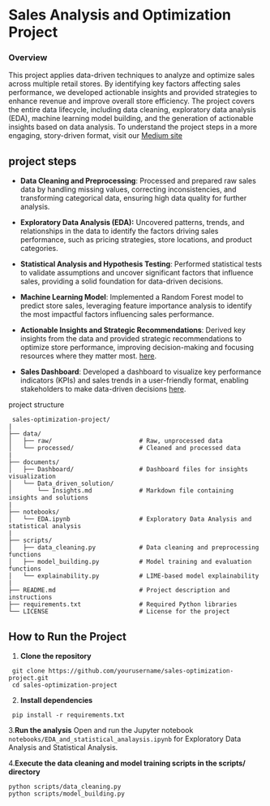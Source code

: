 
# **Sales Analysis and Optimization Project**

### **Overview**
This project applies data-driven techniques to analyze and optimize sales across multiple retail stores. By identifying key factors affecting sales performance, we developed actionable insights and provided strategies to enhance revenue and improve overall store efficiency. The project covers the entire data lifecycle, including data cleaning, exploratory data analysis (EDA), machine learning model building, and the generation of actionable insights based on data analysis.
To understand the project steps in a more engaging, story-driven format, visit our [Medium site](https://medium.com/tech-tales-business-trails/how-machine-learning-transformed-a-retail-chain-part-1-uncovering-insights-b3df8d236052)


## project steps

- **Data Cleaning and Preprocessing**: Processed and prepared raw sales data by handling missing values, correcting inconsistencies, and transforming categorical data, ensuring high data quality for further analysis.
  
- **Exploratory Data Analysis (EDA):** Uncovered patterns, trends, and relationships in the data to identify the factors driving sales performance, such as pricing strategies, store locations, and product categories.

- **Statistical Analysis and Hypothesis Testing**: Performed statistical tests to validate assumptions and uncover significant factors that influence sales, providing a solid foundation for data-driven decisions.
- **Machine Learning Model**: Implemented a Random Forest model to predict store sales, leveraging feature importance analysis to identify the most impactful factors influencing sales performance.

- **Actionable Insights and Strategic Recommendations**: Derived key insights from the data and provided strategic recommendations to optimize store performance, improving decision-making and focusing resources where they matter most. [here](documents/Data_driven_solution/Insights.md).

- **Sales Dashboard**: Developed a dashboard to visualize key performance indicators (KPIs) and sales trends in a user-friendly format, enabling stakeholders to make data-driven decisions [here](documents/Dashboard/sales_dashbored.png).

project structure
```
 sales-optimization-project/
|
├── data/
│   ├── raw/                        # Raw, unprocessed data
│   └── processed/                  # Cleaned and processed data
|
├── documents/
│   ├── Dashboard/                  # Dashboard files for insights visualization
│   └── Data_driven_solution/
│       └── Insights.md             # Markdown file containing insights and solutions
|
├── notebooks/
│   └── EDA.ipynb                   # Exploratory Data Analysis and statistical analysis
|
├── scripts/
│   ├── data_cleaning.py            # Data cleaning and preprocessing functions
│   ├── model_building.py           # Model training and evaluation functions
│   └── explainability.py           # LIME-based model explainability
|
├── README.md                       # Project description and instructions
├── requirements.txt                # Required Python libraries
└── LICENSE                         # License for the project
```
## How to Run the Project
1. **Clone the repository**
```
 git clone https://github.com/yourusername/sales-optimization-project.git 
 cd sales-optimization-project
``` 

2. **Install dependencies**

```
 pip install -r requirements.txt
 ``` 
   
3.**Run the analysis**
Open and run the Jupyter notebook ```notebooks/EDA_and_statistical_analaysis.ipynb``` for Exploratory Data Analysis and Statistical Analysis.

4.**Execute the data cleaning and model training scripts in the scripts/ directory**
``` 
python scripts/data_cleaning.py
python scripts/model_building.py
``` 
